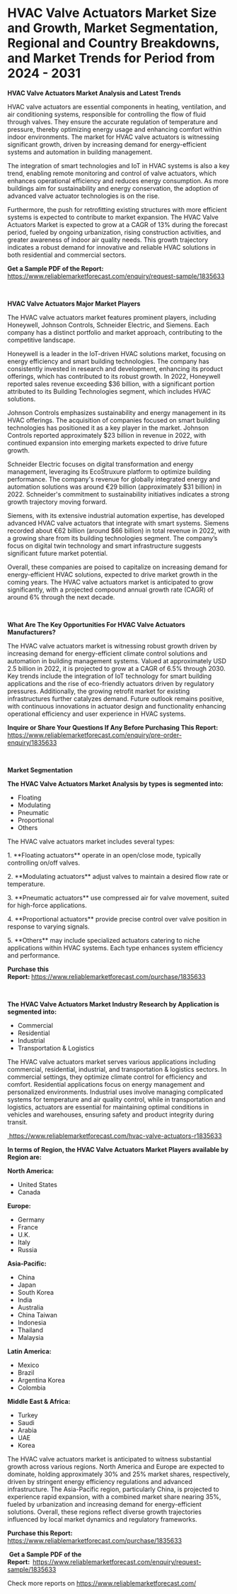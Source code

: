 <p><h1>HVAC Valve Actuators Market Size and Growth, Market Segmentation, Regional and Country Breakdowns, and Market Trends for Period from 2024 -  2031</h1></p><p><strong>HVAC Valve Actuators Market Analysis and Latest Trends</strong></p>
<p><p>HVAC valve actuators are essential components in heating, ventilation, and air conditioning systems, responsible for controlling the flow of fluid through valves. They ensure the accurate regulation of temperature and pressure, thereby optimizing energy usage and enhancing comfort within indoor environments. The market for HVAC valve actuators is witnessing significant growth, driven by increasing demand for energy-efficient systems and automation in building management. </p><p>The integration of smart technologies and IoT in HVAC systems is also a key trend, enabling remote monitoring and control of valve actuators, which enhances operational efficiency and reduces energy consumption. As more buildings aim for sustainability and energy conservation, the adoption of advanced valve actuator technologies is on the rise. </p><p>Furthermore, the push for retrofitting existing structures with more efficient systems is expected to contribute to market expansion. The HVAC Valve Actuators Market is expected to grow at a CAGR of 13% during the forecast period, fueled by ongoing urbanization, rising construction activities, and greater awareness of indoor air quality needs. This growth trajectory indicates a robust demand for innovative and reliable HVAC solutions in both residential and commercial sectors.</p></p>
<p><strong>Get a Sample PDF of the Report:&nbsp;</strong> <a href="https://www.reliablemarketforecast.com/enquiry/request-sample/1835633?utm_campaign=1833&utm_medium=2&utm_source=Github&utm_content=ia&utm_term=31122024&utm_id=hvac-valve-actuators">https://www.reliablemarketforecast.com/enquiry/request-sample/1835633</a></p>
<p>&nbsp;</p>
<p><strong>HVAC Valve Actuators Major Market Players</strong></p>
<p><p>The HVAC valve actuators market features prominent players, including Honeywell, Johnson Controls, Schneider Electric, and Siemens. Each company has a distinct portfolio and market approach, contributing to the competitive landscape.</p><p>Honeywell is a leader in the IoT-driven HVAC solutions market, focusing on energy efficiency and smart building technologies. The company has consistently invested in research and development, enhancing its product offerings, which has contributed to its robust growth. In 2022, Honeywell reported sales revenue exceeding $36 billion, with a significant portion attributed to its Building Technologies segment, which includes HVAC solutions.</p><p>Johnson Controls emphasizes sustainability and energy management in its HVAC offerings. The acquisition of companies focused on smart building technologies has positioned it as a key player in the market. Johnson Controls reported approximately $23 billion in revenue in 2022, with continued expansion into emerging markets expected to drive future growth.</p><p>Schneider Electric focuses on digital transformation and energy management, leveraging its EcoStruxure platform to optimize building performance. The company's revenue for globally integrated energy and automation solutions was around €29 billion (approximately $31 billion) in 2022. Schneider's commitment to sustainability initiatives indicates a strong growth trajectory moving forward.</p><p>Siemens, with its extensive industrial automation expertise, has developed advanced HVAC valve actuators that integrate with smart systems. Siemens recorded about €62 billion (around $66 billion) in total revenue in 2022, with a growing share from its building technologies segment. The company’s focus on digital twin technology and smart infrastructure suggests significant future market potential.</p><p>Overall, these companies are poised to capitalize on increasing demand for energy-efficient HVAC solutions, expected to drive market growth in the coming years. The HVAC valve actuators market is anticipated to grow significantly, with a projected compound annual growth rate (CAGR) of around 6% through the next decade.</p></p>
<p>&nbsp;</p>
<p><strong>What Are The Key Opportunities For HVAC Valve Actuators Manufacturers?</strong></p>
<p><p>The HVAC valve actuators market is witnessing robust growth driven by increasing demand for energy-efficient climate control solutions and automation in building management systems. Valued at approximately USD 2.5 billion in 2022, it is projected to grow at a CAGR of 6.5% through 2030. Key trends include the integration of IoT technology for smart building applications and the rise of eco-friendly actuators driven by regulatory pressures. Additionally, the growing retrofit market for existing infrastructures further catalyzes demand. Future outlook remains positive, with continuous innovations in actuator design and functionality enhancing operational efficiency and user experience in HVAC systems.</p></p>
<p><strong>Inquire or Share Your Questions If Any Before Purchasing This Report:</strong> <a href="https://www.reliablemarketforecast.com/enquiry/pre-order-enquiry/1835633?utm_campaign=1833&utm_medium=2&utm_source=Github&utm_content=ia&utm_term=31122024&utm_id=hvac-valve-actuators">https://www.reliablemarketforecast.com/enquiry/pre-order-enquiry/1835633</a></p>
<p>&nbsp;</p>
<p><strong>Market Segmentation</strong></p>
<p><strong>The HVAC Valve Actuators Market Analysis by types is segmented into:</strong></p>
<p><ul><li>Floating</li><li>Modulating</li><li>Pneumatic</li><li>Proportional</li><li>Others</li></ul></p>
<p><p>The HVAC valve actuators market includes several types: </p><p>1. **Floating actuators** operate in an open/close mode, typically controlling on/off valves. </p><p>2. **Modulating actuators** adjust valves to maintain a desired flow rate or temperature. </p><p>3. **Pneumatic actuators** use compressed air for valve movement, suited for high-force applications. </p><p>4. **Proportional actuators** provide precise control over valve position in response to varying signals. </p><p>5. **Others** may include specialized actuators catering to niche applications within HVAC systems. Each type enhances system efficiency and performance.</p></p>
<p><strong>Purchase this Report:&nbsp;</strong><a href="https://www.reliablemarketforecast.com/purchase/1835633?utm_campaign=1833&utm_medium=2&utm_source=Github&utm_content=ia&utm_term=31122024&utm_id=hvac-valve-actuators">https://www.reliablemarketforecast.com/purchase/1835633</a></p>
<p>&nbsp;</p>
<p><strong>The HVAC Valve Actuators Market Industry Research by Application is segmented into:</strong></p>
<p><ul><li>Commercial</li><li>Residential</li><li>Industrial</li><li>Transportation & Logistics</li></ul></p>
<p><p>The HVAC valve actuators market serves various applications including commercial, residential, industrial, and transportation & logistics sectors. In commercial settings, they optimize climate control for efficiency and comfort. Residential applications focus on energy management and personalized environments. Industrial uses involve managing complicated systems for temperature and air quality control, while in transportation and logistics, actuators are essential for maintaining optimal conditions in vehicles and warehouses, ensuring safety and product integrity during transit.</p></p>
<p><a href="https://www.reliablemarketforecast.com/hvac-valve-actuators-r1835633?utm_campaign=1833&utm_medium=2&utm_source=Github&utm_content=ia&utm_term=31122024&utm_id=hvac-valve-actuators">&nbsp;https://www.reliablemarketforecast.com/hvac-valve-actuators-r1835633</a></p>
<p><strong>In terms of Region, the HVAC Valve Actuators Market Players available by Region are:</strong></p>
<p>
    <p> <strong> North America: </strong>
        <ul>
            <li>United States</li>
            <li>Canada</li>
        </ul>
        </p> 
    <p> <strong> Europe: </strong>
        <ul>
            <li>Germany</li>
            <li>France</li>
            <li>U.K.</li>
            <li>Italy</li>
            <li>Russia</li>
        </ul>
        </p> 
    <p> <strong> Asia-Pacific: </strong>
        <ul>
            <li>China</li>
            <li>Japan</li>
            <li>South Korea</li>
            <li>India</li>
            <li>Australia</li>
            <li>China Taiwan</li>
            <li>Indonesia</li>
            <li>Thailand</li>
            <li>Malaysia</li>
        </ul>
        </p> 
    <p> <strong> Latin America: </strong>
        <ul>
            <li>Mexico</li>
            <li>Brazil</li>
            <li>Argentina Korea</li>
            <li>Colombia</li>
        </ul>
        </p> 
    <p> <strong> Middle East & Africa: </strong>
        <ul>
            <li>Turkey</li>
            <li>Saudi</li>
            <li>Arabia</li>
            <li>UAE</li>
            <li>Korea</li>
        </ul>
    </p>
    </p>
<p><p>The HVAC valve actuators market is anticipated to witness substantial growth across various regions. North America and Europe are expected to dominate, holding approximately 30% and 25% market shares, respectively, driven by stringent energy efficiency regulations and advanced infrastructure. The Asia-Pacific region, particularly China, is projected to experience rapid expansion, with a combined market share nearing 35%, fueled by urbanization and increasing demand for energy-efficient solutions. Overall, these regions reflect diverse growth trajectories influenced by local market dynamics and regulatory frameworks.</p></p>
<p><strong>Purchase this Report: </strong><a href="https://www.reliablemarketforecast.com/purchase/1835633?utm_campaign=1833&utm_medium=2&utm_source=Github&utm_content=ia&utm_term=31122024&utm_id=hvac-valve-actuators">https://www.reliablemarketforecast.com/purchase/1835633</a></p>
<p>&nbsp;<strong>Get a Sample PDF of the Report:&nbsp;&nbsp;</strong><a href="https://www.reliablemarketforecast.com/enquiry/request-sample/1835633?utm_campaign=1833&utm_medium=2&utm_source=Github&utm_content=ia&utm_term=31122024&utm_id=hvac-valve-actuators">https://www.reliablemarketforecast.com/enquiry/request-sample/1835633</a></p>
<p><strong></strong></p>
<p>Check more reports on <a href="https://www.reliablemarketforecast.com/?utm_campaign=1833&utm_medium=2&utm_source=Github&utm_content=ia&utm_term=31122024&utm_id=hvac-valve-actuators">https://www.reliablemarketforecast.com/</a></p>